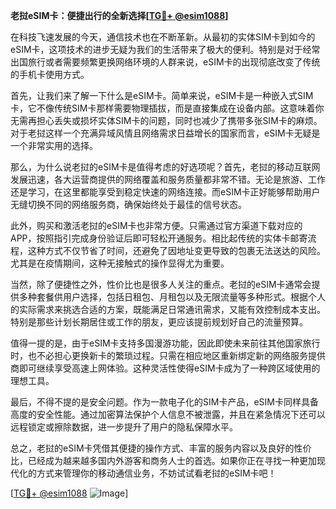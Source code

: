 **老挝eSIM卡：便捷出行的全新选择[[TG💪+ @esim1088](https://t.me/s/esim1088)]**

在科技飞速发展的今天，通信技术也在不断革新。从最初的实体SIM卡到如今的eSIM卡，这项技术的进步无疑为我们的生活带来了极大的便利。特别是对于经常出国旅行或者需要频繁更换网络环境的人群来说，eSIM卡的出现彻底改变了传统的手机卡使用方式。

首先，让我们来了解一下什么是eSIM卡。简单来说，eSIM卡是一种嵌入式SIM卡，它不像传统SIM卡那样需要物理插拔，而是直接集成在设备内部。这意味着你无需再担心丢失或损坏实体SIM卡的问题，同时也减少了携带多张SIM卡的麻烦。对于老挝这样一个充满异域风情且网络需求日益增长的国家而言，eSIM卡无疑是一个非常实用的选择。

那么，为什么说老挝的eSIM卡是值得考虑的好选项呢？首先，老挝的移动互联网发展迅速，各大运营商提供的网络覆盖和服务质量都非常不错。无论是旅游、工作还是学习，在这里都能享受到稳定快速的网络连接。而eSIM卡正好能够帮助用户无缝切换不同的网络服务商，确保始终处于最佳的信号状态。

此外，购买和激活老挝的eSIM卡也非常方便。只需通过官方渠道下载对应的APP，按照指引完成身份验证后即可轻松开通服务。相比起传统的实体卡邮寄流程，这种方式不仅节省了时间，还避免了因地址变更导致的包裹无法送达的风险。尤其是在疫情期间，这种无接触式的操作显得尤为重要。

当然，除了便捷性之外，性价比也是很多人关注的重点。老挝的eSIM卡通常会提供多种套餐供用户选择，包括日租包、月租包以及无限流量等多种形式。根据个人的实际需求来挑选合适的方案，既能满足日常通讯需求，又能有效控制成本支出。特别是那些计划长期居住或工作的朋友，更应该提前规划好自己的流量预算。

值得一提的是，由于eSIM卡支持多国漫游功能，因此即使未来前往其他国家旅行时，也不必担心更换新卡的繁琐过程。只需在相应地区重新绑定新的网络服务提供商即可继续享受高速上网体验。这种灵活性使得eSIM卡成为了一种跨区域使用的理想工具。

最后，不得不提的是安全问题。作为一款电子化的SIM卡产品，eSIM卡同样具备高度的安全性能。通过加密算法保护个人信息不被泄露，并且在紧急情况下还可以远程锁定或擦除数据，进一步提升了用户的隐私保障水平。

总之，老挝的eSIM卡凭借其便捷的操作方式、丰富的服务内容以及良好的性价比，已经成为越来越多国内外游客和商务人士的首选。如果你正在寻找一种更加现代化的方式来管理你的移动通信业务，不妨试试看老挝的eSIM卡吧！

[[TG💪+ @esim1088](https://t.me/s/esim1088) ![Image](https://i.postimg.cc/4NQfJmqS/Snipaste-2025-05-13-00-14-12.png)]